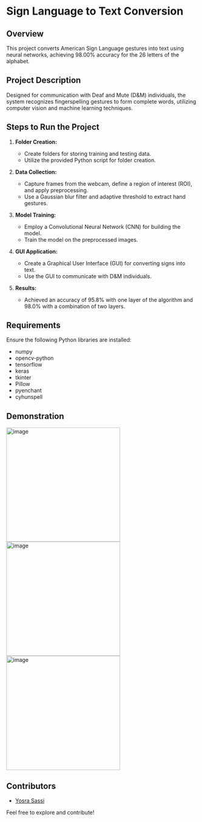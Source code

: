# Sign Language to Text Conversion

## Overview

This project converts American Sign Language gestures into text using neural networks, achieving 98.00% accuracy for the 26 letters of the alphabet.

## Project Description

Designed for communication with Deaf and Mute (D&M) individuals, the system recognizes fingerspelling gestures to form complete words, utilizing computer vision and machine learning techniques.

## Steps to Run the Project

1. **Folder Creation:**
   - Create folders for storing training and testing data.
   - Utilize the provided Python script for folder creation.

2. **Data Collection:**
   - Capture frames from the webcam, define a region of interest (ROI), and apply preprocessing.
   - Use a Gaussian blur filter and adaptive threshold to extract hand gestures.

3. **Model Training:**
   - Employ a Convolutional Neural Network (CNN) for building the model.
   - Train the model on the preprocessed images.

4. **GUI Application:**
   - Create a Graphical User Interface (GUI) for converting signs into text.
   - Use the GUI to communicate with D&M individuals.

5. **Results:**
   - Achieved an accuracy of 95.8% with one layer of the algorithm and 98.0% with a combination of two layers.

## Requirements

Ensure the following Python libraries are installed:

- numpy
- opencv-python
- tensorflow
- keras
- tkinter
- Pillow
- pyenchant
- cyhunspell
## Demonstration

<img src="https://github.com/Yosra697/SignLanguageToTextConversation/assets/83519787/d9c62551-b4ec-4088-8f9d-7694ba42c568" width="300" alt="image">

<img src="https://github.com/Yosra697/SignLanguageToTextConversation/assets/83519787/32da87e0-12ef-479d-addc-84c204de9db3" width="300" alt="image">

<img src="https://github.com/Yosra697/SignLanguageToTextConversation/assets/83519787/4f530d8f-cbe5-4aa2-bf75-57e0dd3ca78b" width="300" alt="image">



## Contributors

- [Yosra Sassi](https://github.com/Yosra697)

Feel free to explore and contribute!
